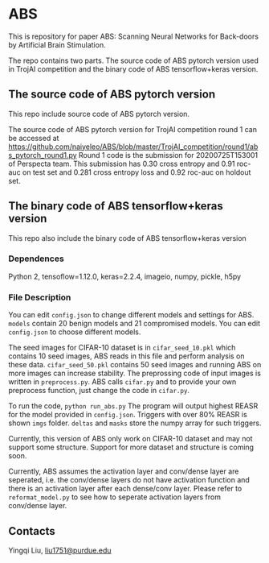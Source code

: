 # ABS


This is repository for paper ABS: Scanning Neural Networks for Back-doors by  Artificial Brain Stimulation. 

The repo contains two parts. The source code of ABS pytorch version used in TrojAI competition and the binary code of ABS tensorflow+keras version.

## The source code of ABS pytorch version 

This repo include source code of ABS pytorch version. 

The source code of ABS pytorch version for TrojAI competition round 1 can be accessed at https://github.com/naiyeleo/ABS/blob/master/TrojAI_competition/round1/abs_pytorch_round1.py
Round 1 code is the submission for 20200725T153001 of Perspecta team. This submission has 0.30 cross entropy and 0.91 roc-auc on test set and 0.281 cross entropy loss and 0.92 roc-auc on holdout set. 

## The binary code of ABS tensorflow+keras version

This repo also include the binary code of ABS tensorflow+keras version

### Dependences
Python 2, tensoflow=1.12.0, keras=2.2.4, imageio, numpy, pickle, h5py

### File Description

You can edit `config.json` to change different models and settings for ABS. `models` contain 20 benign models and 21 compromised models. You can edit `config.json` to choose different models.

The seed images for CIFAR-10 dataset is in `cifar_seed_10.pkl` which contains 10 seed images, ABS reads in this file and perform analysis on these data. `cifar_seed_50.pkl` contains 50 seed images and running ABS on more images can increase stability.
The preprossing code of input images is written in `preprocess.py`. ABS calls `cifar.py` and to provide your own preprocess function, just change the code in `cifar.py`.

To run the code, 
`python run_abs.py`
The program will output highest REASR for the model provided in `config.json`.
Triggers with over 80% REASR is shown `imgs` folder. `deltas` and `masks` store the numpy array for such triggers.

Currently, this version of ABS only work on CIFAR-10 dataset and may not support some structure. 
Support for more dataset and structure is coming soon.

Currently, ABS assumes the activation layer and conv/dense layer are seperated, i.e. the conv/dense layers do not have activation function and there is an activation layer after each dense/conv layer. 
Please refer to `reformat_model.py` to see how to seperate activation layers from conv/dense layer.

## Contacts

Yingqi Liu, liu1751@purdue.edu

